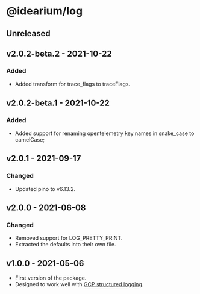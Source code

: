 # @idearium/log

## Unreleased

## v2.0.2-beta.2 - 2021-10-22

### Added

-   Added transform for trace_flags to traceFlags.

## v2.0.2-beta.1 - 2021-10-22

### Added

-   Added support for renaming opentelemetry key names in snake_case to camelCase;

## v2.0.1 - 2021-09-17

### Changed

-   Updated pino to v6.13.2.

## v2.0.0 - 2021-06-08

### Changed

-   Removed support for LOG_PRETTY_PRINT.
-   Extracted the defaults into their own file.

## v1.0.0 - 2021-05-06

-   First version of the package.
-   Designed to work well with [GCP structured logging](https://cloud.google.com/logging/docs/structured-logging).
